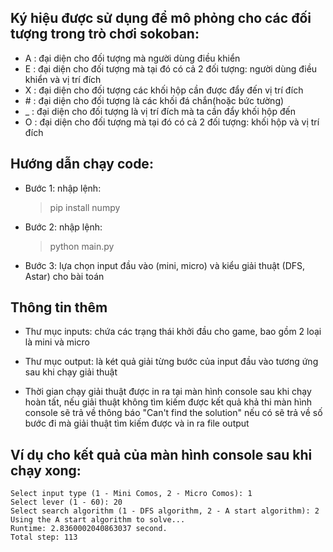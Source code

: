 ## Ký hiệu được sử dụng để mô phỏng cho các đối tượng trong trò chơi sokoban:

- A : đại diện cho đối tượng mà người dùng điều khiển
- E : đại diện cho đối tượng mà tại đó có cả 2 đối tượng: người dùng điều khiển và vị trí đích
- X : đại diện cho đối tượng các khối hộp cần được đẩy đến vị trí đích
- \# : đại diện cho đối tượng là các khối đá chắn(hoặc bức tường)
- \_ : đại diện cho đối tượng là vị trí đích mà ta cần đẩy khối hộp đến
- O : đại diện cho đối tượng mà tại đó có cả 2 đối tượng: khối hộp và vị trí đích

## Hướng dẫn chạy code:

- Bước 1: nhập lệnh:
  > pip install numpy
- Bước 2: nhập lệnh:
  > python main.py
- Bước 3: lựa chọn input đầu vào (mini, micro) và kiểu giải thuật (DFS, Astar) cho bài toán

## Thông tin thêm

- Thư mục inputs: chứa các trạng thái khởi đầu cho game, bao gồm 2 loại là mini và micro

- Thư mục output: là két quả giải từng bước của input đầu vào tương ứng sau khi chạy giải thuật

- Thời gian chạy giải thuật được in ra tại màn hình console sau khi chạy hoàn tất, nếu giải thuật không tìm kiếm được kết quả khả thi màn hình console sẽ trả về thông báo "Can't find the solution" nếu có sẽ trả về số bước đi mà giải thuật tìm kiếm được và in ra file output

## Ví dụ cho kết quả của màn hình console sau khi chạy xong:

```
Select input type (1 - Mini Comos, 2 - Micro Comos): 1
Select lever (1 - 60): 20
Select search algorithm (1 - DFS algorithm, 2 - A start algorithm): 2
Using the A start algorithm to solve...
Runtime: 2.8360002040863037 second.
Total step: 113
```
